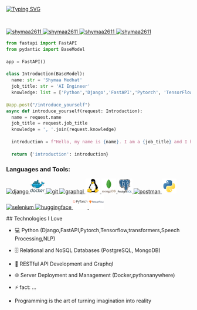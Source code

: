 <p>
<a href="https://git.io/typing-svg">
  <img src="https://readme-typing-svg.demolab.com?font=Fira+Code&red=%23FF0000&size=25&duration=3000&pause=503&center=true&vCenter=true&width=1000&lines=Hi 👋+Friends;My+name+is+Shymaa+Medhat+.;I+am+AI+Engineer;"  alt="Typing SVG"  />
</a>
</p>
<br/>

<span align="left"><a href="https://github.com/Shymaa2611"> <img src="https://komarev.com/ghpvc/?username=shymaa2611&label=Github&color=0e75b6&style=flat" alt="shymaa2611" /> </a></span>
<span align="left"><a href="https://www.linkedin.com/in/shymaa-medhat-4104b0289"> <img src="https://komarev.com/ghpvc/?username=shymaa2611&label=LinkedIn&color=0e75b6&style=flat" alt="shymaa2611" /> </a></span>
<span align="left"><a href="https://www.facebook.com/shaymaa.madhetahmed?mibextid=b06tZ0"> <img src="https://komarev.com/ghpvc/?username=shymaa2611&label=Facebook&color=0e75b6&style=flat" alt="shymaa2611" /> </a></span>
<span align="left"><a href="https://drive.google.com/file/d/1YN8eXd4_ow11XRQYCqvIgMaYbP8uvZnE/view?usp=drive_link"><img src="https://komarev.com/ghpvc/?username=shymaa2611&label=CV&color=0e75b6&style=flat" alt="shymaa2611" /></a></span>
<p>

  ```python
from fastapi import FastAPI
from pydantic import BaseModel

app = FastAPI()

class Introduction(BaseModel):
    name: str = 'Shymaa Medhat'
    job_title: str = 'AI Engineer'
    knowledge: list = ['Python','Django','FastAPI','Pytorch', 'TensorFlow', 'Transformers','Speech Processing', 'PostgreSQL', 'MongoDB']

@app.post("/introduce_yourself")
async def introduce_yourself(request: Introduction):
    name = request.name
    job_title = request.job_title
    knowledge = ', '.join(request.knowledge)

    introduction = f"Hello, my name is {name}. I am a {job_title} and I have Knowledge in {knowledge}."

    return {'introduction': introduction}
```
</p>



<h3 align="left">Languages and Tools:</h3>
<p align="left"> <a href="https://www.djangoproject.com/" target="_blank" rel="noreferrer"> <img src="https://cdn.worldvectorlogo.com/logos/django.svg" alt="django" width="40" height="40"/> </a> <a href="https://www.docker.com/" target="_blank" rel="noreferrer"> <img src="https://raw.githubusercontent.com/devicons/devicon/master/icons/docker/docker-original-wordmark.svg" alt="docker" width="40" height="40"/> </a> <a href="https://git-scm.com/" target="_blank" rel="noreferrer"> <img src="https://www.vectorlogo.zone/logos/git-scm/git-scm-icon.svg" alt="git" width="40" height="40"/> </a> <a href="https://graphql.org" target="_blank" rel="noreferrer"> <img src="https://www.vectorlogo.zone/logos/graphql/graphql-icon.svg" alt="graphql" width="40" height="40"/> </a>  <a href="https://www.linux.org/" target="_blank" rel="noreferrer"> <img src="https://raw.githubusercontent.com/devicons/devicon/master/icons/linux/linux-original.svg" alt="linux" width="40" height="40"/> </a> <a href="https://www.mongodb.com/" target="_blank" rel="noreferrer"> <img src="https://raw.githubusercontent.com/devicons/devicon/master/icons/mongodb/mongodb-original-wordmark.svg" alt="mongodb" width="40" height="40"/> </a> <a href="https://www.postgresql.org" target="_blank" rel="noreferrer"> <img src="https://raw.githubusercontent.com/devicons/devicon/master/icons/postgresql/postgresql-original-wordmark.svg" alt="postgresql" width="40" height="40"/> </a> <a href="https://postman.com" target="_blank" rel="noreferrer"> <img src="https://www.vectorlogo.zone/logos/getpostman/getpostman-icon.svg" alt="postman" width="40" height="40"/> </a> <a href="https://www.python.org" target="_blank" rel="noreferrer"> <img src="https://raw.githubusercontent.com/devicons/devicon/master/icons/python/python-original.svg" alt="python" width="40" height="40"/> </a>
<a href="https://www.selenium.dev" target="_blank" rel="noreferrer"> <img src="https://seeklogo.com/images/F/fastapi-logo-541BAA112F-seeklogo.com.png" alt="selenium" width="40" height="40"/> </a>
  <a href="https://huggingface.co/" target="_blank" rel="noreferrer"> 
    <img src="https://avatars.githubusercontent.com/u/25720743?s=200&v=4" alt="huggingface" width="40" height="40"/> 
  </a>
<a href="https://pytorch.org/" target="_blank" rel="noreferrer"> 
    <img src="https://raw.githubusercontent.com/devicons/devicon/master/icons/pytorch/pytorch-original-wordmark.svg" alt="pytorch" width="40" height="40"/> 
  </a>
  <a href="https://www.tensorflow.org/" target="_blank" rel="noreferrer"> 
    <img src="https://raw.githubusercontent.com/devicons/devicon/master/icons/tensorflow/tensorflow-original-wordmark.svg" alt="tensorflow" width="40" height="40"/> 
  </a>

</p>
## Technologies I Love

- 💻 Python (Django,FastAPI,Pytorch,Tensorflow,transformers,Speech Processing,NLP)
- 🗄️ Relational and NoSQL Databases (PostgreSQL, MongoDB)
- 🚀 RESTful API Development and Graphql
- 🌐 Server Deployment and Management (Docker,pythonanywhere)

- ⚡ fact: ...
- Programming is the art of turning imagination into reality

